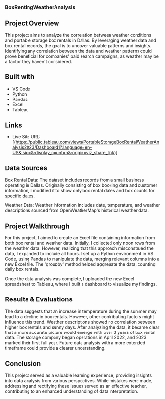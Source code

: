 
### BoxRentingWeatherAnalysis

## Project Overview

This project aims to analyze the correlation between weather conditions and portable storage box rentals in Dallas. By leveraging weather data and box rental records, the goal is to uncover valuable patterns and insights. Identifying any correlation between the data and weather patterns could prove beneficial for companies' paid search campaigns, as weather may be a factor they haven't considered.

## Built with

- VS Code
- Python
- Pandas
- Excel
- Tableau

## Links
- Live Site URL: [(https://public.tableau.com/views/PortableStorageBoxRentalWeatherAnalysis2023/Dashboard1?:language=en-US&:sid=&:display_count=n&:origin=viz_share_link)]

## Data Sources

Box Rental Data: The dataset includes records from a small business operating in Dallas. Originally consisting of box booking data and customer information, I modified it to show only box rental dates and box counts for specific dates.

Weather Data: Weather information includes date, temperature, and weather descriptions sourced from OpenWeatherMap's historical weather data.

## Project Walkthrough

For this project, I aimed to create an Excel file containing information from both box rental and weather data. Initially, I collected only noon rows from the weather data. However, realizing that this approach misconstrued the data, I expanded to include all hours. I set up a Python environment in VS Code, using Pandas to manipulate the data, merging relevant columns into a new Excel file. The 'groupby' method helped aggregate the data, counting daily box rentals.

Once the data analysis was complete, I uploaded the new Excel spreadsheet to Tableau, where I built a dashboard to visualize my findings.

## Results & Evaluations

The data suggests that an increase in temperature during the summer may lead to a decline in box rentals. However, other contributing factors might influence this trend. Weather descriptions showed no correlation between higher box rentals and sunny days. After analyzing the data, it became clear that a more accurate picture would emerge with over 3 years of box rental data. The storage company began operations in April 2022, and 2023 marked their first full year. Future data analysis with a more extended timeframe could provide a clearer understanding.

## Conclusion

This project served as a valuable learning experience, providing insights into data analysis from various perspectives. While mistakes were made, addressing and rectifying these issues served as an effective teacher, contributing to an enhanced understanding of data interpretation.


